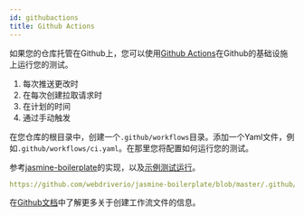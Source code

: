 ```yaml
---
id: githubactions
title: Github Actions
---
```


如果您的仓库托管在Github上，您可以使用[Github Actions](https://docs.github.com/en/actions)在Github的基础设施上运行您的测试。

1. 每次推送更改时
2. 在每次创建拉取请求时
3. 在计划的时间
4. 通过手动触发

在您仓库的根目录中，创建一个`.github/workflows`目录。添加一个Yaml文件，例如`.github/workflows/ci.yaml`。在那里您将配置如何运行您的测试。

参考[jasmine-boilerplate](https://github.com/webdriverio/jasmine-boilerplate/blob/master/.github/workflows/ci.yaml)的实现，以及[示例测试运行](https://github.com/webdriverio/jasmine-boilerplate/actions?query=workflow%3ACI)。

```yaml reference
https://github.com/webdriverio/jasmine-boilerplate/blob/master/.github/workflows/ci.yaml
```

在[Github文档](https://docs.github.com/en/actions/managing-workflow-runs-and-deployments/managing-workflow-runs/manually-running-a-workflow?tool=cli)中了解更多关于创建工作流文件的信息。